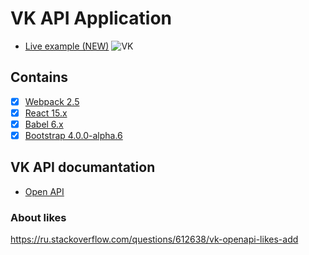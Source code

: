 # VK API Application
* [Live example (NEW)](http://quernest.xyz/projects/vk/)
![VK](http://quernest.xyz/projects/vk/images/poster.png)

## Contains
- [x] [Webpack 2.5](https://webpack.github.io)
- [x] [React 15.x](https://facebook.github.io/react/)
- [x] [Babel 6.x](https://babeljs.io/)
- [x] [Bootstrap 4.0.0-alpha.6](https://v4-alpha.getbootstrap.com/)

## VK API documantation
- [Open API](https://vk.com/dev/openapi)

### About likes
<https://ru.stackoverflow.com/questions/612638/vk-openapi-likes-add>